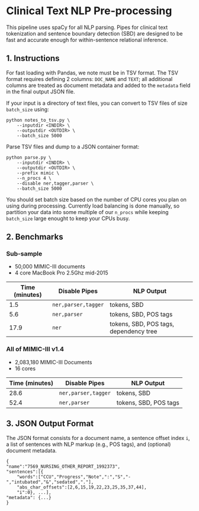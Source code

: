 # Clinical Text NLP Pre-processing
This pipeline uses spaCy for all NLP parsing. Pipes for clinical text
tokenization and sentence boundary detection (SBD) are designed to be fast and
accurate enough for within-sentence relational inference.

## 1. Instructions
For fast loading with Pandas, we note must be in TSV format. The TSV format
requires defining 2 columns: `DOC_NAME` and `TEXT`; all additional columns are treated as document metadata and added to the `metadata` field in the final output JSON file.

If your input is a directory of text files, you can convert to TSV files
of size `batch_size` using:

	python notes_to_tsv.py \
		--inputdir <INDIR> \
		--outputdir <OUTDIR> \
		--batch_size 5000

Parse TSV files and dump to a JSON container format:

	python parse.py \
		--inputdir <INDIR> \
		--outputdir <OUTDIR> \
		--prefix mimic \
		--n_procs 4 \
		--disable ner,tagger,parser \
		--batch_size 5000
		
You should set batch size based on the number of CPU cores you plan on using during processing. Currently load balancing is done manually, so partition your data into some multiple of our `n_procs` while keeping `batch_size` large enought to keep your CPUs busy.

## 2. Benchmarks

### Sub-sample
- 50,000 MIMIC-III documents
- 4 core MacBook Pro 2.5Ghz mid-2015

| Time (minutes) | Disable Pipes | NLP Output |
|---------------|----------------|------------|
| 1.5 | `ner,parser,tagger` | tokens, SBD|
| 5.6 | `ner,parser` | tokens, SBD, POS tags|
| 17.9 | `ner` | tokens, SBD, POS tags, dependency tree |


### All of MIMIC-III v1.4
- 2,083,180 MIMIC-III Documents
- 16 cores

| Time (minutes) | Disable Pipes | NLP Output |
|---------------|----------------|------------|
| 28.6 | `ner,parser,tagger` | tokens, SBD|
| 52.4 | `ner,parser` | tokens, SBD, POS tags|



## 3. JSON Output Format
The JSON format consists for a document name, a sentence offset index `i`, a list of sentences with NLP markup (e.g., POS tags), and (optional) document metadata.

```
{
"name":"7569_NURSING_OTHER_REPORT_1992373",
"sentences":[{
	"words":["CCU","Progress","Note",":","S","-","intubated","&","sedated","."],
	"abs_char_offsets":[2,6,15,19,22,23,25,35,37,44],
	"i":0}, ...],
"metadata": {...}
}
```
